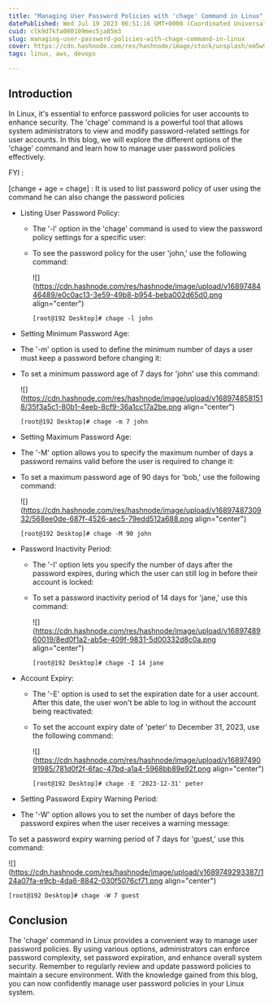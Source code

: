 ```yaml
---
title: "Managing User Password Policies with 'chage' Command in Linux"
datePublished: Wed Jul 19 2023 06:51:16 GMT+0000 (Coordinated Universal Time)
cuid: clk9d7kfa000109mec5ja85m3
slug: managing-user-password-policies-with-chage-command-in-linux
cover: https://cdn.hashnode.com/res/hashnode/image/stock/unsplash/em5w9_xj3uU/upload/b9fa9894a7e50072d1571370d15c4190.jpeg
tags: linux, aws, devops

---
```


## Introduction

In Linux, it's essential to enforce password policies for user accounts to enhance security. The 'chage' command is a powerful tool that allows system administrators to view and modify password-related settings for user accounts. In this blog, we will explore the different options of the 'chage' command and learn how to manage user password policies effectively.

FYI :

\[change + age = chage\] : It is used to list password policy of user using the command he can also change the password policies

* Listing User Password Policy:
    
    * The '-l' option in the 'chage' command is used to view the password policy settings for a specific user:
        
    * To see the password policy for the user 'john,' use the following command:
        
        ![](https://cdn.hashnode.com/res/hashnode/image/upload/v1689748446489/e0c0ac13-3e59-49b8-b954-beba002d65d0.png align="center")
        
        ```plaintext
        [root@192 Desktop]# chage -l john
        ```
        
* Setting Minimum Password Age:
    

* The '-m' option is used to define the minimum number of days a user must keep a password before changing it:
    
* To set a minimum password age of 7 days for 'john' use this command:
    
    ![](https://cdn.hashnode.com/res/hashnode/image/upload/v1689748581518/35f3a5c1-80b1-4eeb-8cf9-36a1cc17a2be.png align="center")
    
    ```plaintext
    [root@192 Desktop]# chage -m 7 john
    ```
    
* Setting Maximum Password Age:
    

* The '-M' option allows you to specify the maximum number of days a password remains valid before the user is required to change it:
    
* To set a maximum password age of 90 days for 'bob,' use the following command:
    
    ![](https://cdn.hashnode.com/res/hashnode/image/upload/v1689748730932/568ee0de-687f-4526-aec5-79edd512a688.png align="center")
    
    ```plaintext
    [root@192 Desktop]# chage -M 90 john
    ```
    
* Password Inactivity Period:
    
    * The '-I' option lets you specify the number of days after the password expires, during which the user can still log in before their account is locked:
        
    * To set a password inactivity period of 14 days for 'jane,' use this command:
        
        ![](https://cdn.hashnode.com/res/hashnode/image/upload/v1689748960019/8ed0f1a2-ab5e-409f-9831-5d00332d8c0a.png align="center")
        
        ```plaintext
        [root@192 Desktop]# chage -I 14 jane
        ```
        
* Account Expiry:
    
    * The '-E' option is used to set the expiration date for a user account. After this date, the user won't be able to log in without the account being reactivated:
        
    * To set the account expiry date of 'peter' to December 31, 2023, use the following command:
        
        ![](https://cdn.hashnode.com/res/hashnode/image/upload/v1689749091985/781d0f2f-6fac-47bd-a1a4-5968bb89e92f.png align="center")
        
        ```plaintext
        [root@192 Desktop]# chage -E '2023-12-31' peter
        ```
        
* Setting Password Expiry Warning Period:
    

* The '-W' option allows you to set the number of days before the password expires when the user receives a warning message:
    

To set a password expiry warning period of 7 days for 'guest,' use this command:

![](https://cdn.hashnode.com/res/hashnode/image/upload/v1689749293387/124a07fa-e9cb-4da6-8842-030f5076cf71.png align="center")

```plaintext
[root@192 Desktop]# chage -W 7 guest
```

## Conclusion

The 'chage' command in Linux provides a convenient way to manage user password policies. By using various options, administrators can enforce password complexity, set password expiration, and enhance overall system security. Remember to regularly review and update password policies to maintain a secure environment. With the knowledge gained from this blog, you can now confidently manage user password policies in your Linux system.